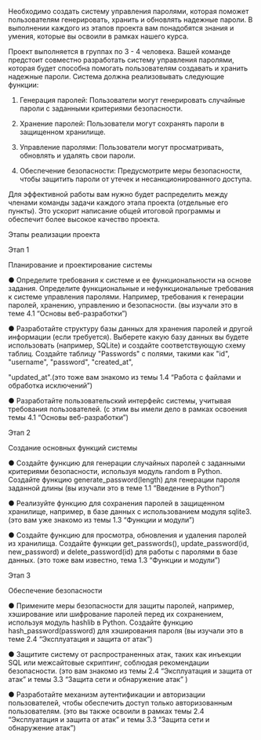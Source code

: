 Необходимо создать систему управления паролями, которая поможет пользователям генерировать, хранить и обновлять надежные пароли. В выполнении каждого из этапов проекта вам понадобятся знания и умения, которые вы освоили в рамках нашего курса.

Проект выполняется в группах по 3 - 4 человека. Вашей команде предстоит совместно разработать систему управления паролями, которая будет способна помогать пользователям создавать и хранить надежные пароли. Система должна реализовывать следующие функции:

1. Генерация паролей: Пользователи могут генерировать случайные пароли с заданными критериями безопасности.

2. Хранение паролей: Пользователи могут сохранять пароли в защищенном хранилище.

3. Управление паролями: Пользователи могут просматривать, обновлять и удалять свои пароли.

4. Обеспечение безопасности: Предусмотрите меры безопасности, чтобы защитить пароли от утечек и несанкционированного доступа.

Для эффективной работы вам нужно будет распределить между членами команды задачи каждого этапа проекта (отдельные его пункты). Это ускорит написание общей итоговой программы и обеспечит более высокое качество проекта.

Этапы реализации проекта

Этап 1

Планирование и проектирование системы

● Определите требования к системе и ее функциональности на основе задания. Определите функциональные и нефункциональные требования к системе управления паролями. Например, требования к генерации паролей, хранению, управлению и безопасности. (вы изучали это в теме 4.1 “Основы веб-разработки”)

● Разработайте структуру базы данных для хранения паролей и другой информации (если требуется). Выберете какую базу данных вы будете использовать (например, SQLite) и создайте соответствующую схему таблиц. Создайте таблицу "Passwords" с полями, такими как "id", "username", "password", "created_at",

"updated_at".(это тоже вам знакомо из темы 1.4 “Работа с файлами и обработка исключений”)

● Разработайте пользовательский интерфейс системы, учитывая требования пользователей. (с этим вы имели дело в рамках освоения темы 4.1 “Основы веб-разработки”)

Этап 2

Создание основных функций системы

● Создайте функцию для генерации случайных паролей с заданными критериями безопасности, используя модуль random в Python. Создайте функцию generate_password(length) для генерации пароля заданной длины (вы изучали это в теме 1.1 “Введение в Python”)

● Реализуйте функцию для сохранения паролей в защищенном хранилище, например, в базе данных с использованием модуля sqlite3. (это вам уже знакомо из темы 1.3 “Функции и модули”)

● Создайте функцию для просмотра, обновления и удаления паролей из хранилища. Создайте функции get_passwords(), update_password(id, new_password) и delete_password(id) для работы с паролями в базе данных. (это тоже вам известно, тема 1.3 “Функции и модули”)

Этап 3

Обеспечение безопасности

● Примените меры безопасности для защиты паролей, например, хэширование или шифрование паролей перед их сохранением, используя модуль hashlib в Python. Создайте функцию hash_password(password) для хэширования пароля (вы изучали это в теме 2.4 “Эксплуатация и защита от атак”)

● Защитите систему от распространенных атак, таких как инъекции SQL или межсайтовые скриптинг, соблюдая рекомендации безопасности. (это вам знакомо из темы 2.4 “Эксплуатация и защита от атак” и темы 3.3 “Защита сети и обнаружение атак” )

● Разработайте механизм аутентификации и авторизации пользователей, чтобы обеспечить доступ только авторизованным пользователям. (это вы также освоили в рамках темы 2.4 “Эксплуатация и защита от атак” и темы 3.3 “Защита сети и обнаружение атак”)